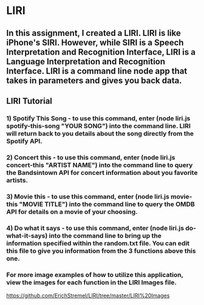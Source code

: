 # LIRI

## In this assignment, I created a LIRI. LIRI is like iPhone's SIRI. However, while SIRI is a Speech Interpretation and Recognition Interface, LIRI is a Language Interpretation and Recognition Interface. LIRI is a command line node app that takes in parameters and gives you back data.

## LIRI Tutorial

### 1) Spotify This Song - to use this command, enter (node liri.js spotify-this-song "YOUR SONG") into the command line. LIRI will return back to you details about the song directly from the Spotify API. 

### 2) Concert this - to use this command, enter (node liri.js concert-this "ARTIST NAME") into the command line to query the Bandsintown API for concert information about you favorite artists. 

### 3) Movie this - to use this command, enter (node liri.js movie-this "MOVIE TITLE") into the command line to query the OMDB API for details on a movie of your choosing. 

### 4) Do what it says -  to use this command, enter (node liri.js do-what-it-says) into the command line to bring up the information specified within the random.txt file. You can edit this file to give you information from the 3 functions above this one. 

### For more image examples of how to utilize this application, view the images for each function in the LIRI Images file. 
https://github.com/ErichStremel/LIRI/tree/master/LIRI%20Images
